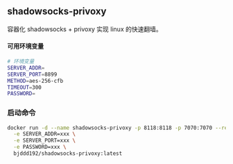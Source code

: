 ## shadowsocks-privoxy

容器化 shadowsocks + privoxy 实现 linux 的快速翻墙。

#### 可用环境变量

```sh
# 环境变量
SERVER_ADDR=
SERVER_PORT=8899
METHOD=aes-256-cfb
TIMEOUT=300
PASSWORD=
```

### 启动命令

```sh
docker run -d --name shadowsocks-privoxy -p 8118:8118 -p 7070:7070 --restart=always \
  -e SERVER_ADDR=xxx \
  -e SERVER_PORT=xxx \
  -e PASSWORD=xxx \
  bjddd192/shadowsocks-privoxy:latest
```

